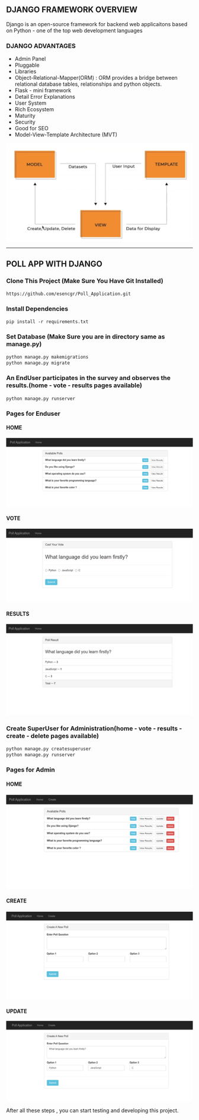 ## DJANGO FRAMEWORK OVERVIEW

Django is an open-source framework for backend web applicaitons based on Python - one of the top web development languages

### DJANGO ADVANTAGES

* Admin Panel
* Pluggable
* Libraries
* Object-Relational-Mapper(ORM) : ORM provides a bridge between relational database tables, relationships and python objects.
* Flask - mini framework
* Detail Error Explanations
* User System 
* Rich Ecosystem
* Maturity
* Security
* Good for SEO
* Model-View-Template Architecture (MVT)

![](images/mvt.png)

---------------------------------------------
 
## POLL APP WITH DJANGO

### Clone This Project (Make Sure You Have Git Installed)
```
https://github.com/esencgr/Poll_Application.git
```
### Install Dependencies 

```
pip install -r requirements.txt
```

### Set Database (Make Sure you are in directory same as manage.py)
```
python manage.py makemigrations
python manage.py migrate
```

### An EndUser participates in the survey and observes the results.(home - vote - results pages available)
```
python manage.py runserver
```

### Pages for Enduser

#### HOME 

![](images/1.png)

#### VOTE 

![](images/2.png)

#### RESULTS 

![](images/4.png)


### Create SuperUser for Administration(home - vote - results - create - delete pages available)
```
python manage.py createsuperuser
python manage.py runserver
```
### Pages for Admin

#### HOME 

![](images/a.png)

#### CREATE

![](images/b.png)

#### UPDATE 

![](images/c.png)


After all these steps , you can start testing and developing this project. 

